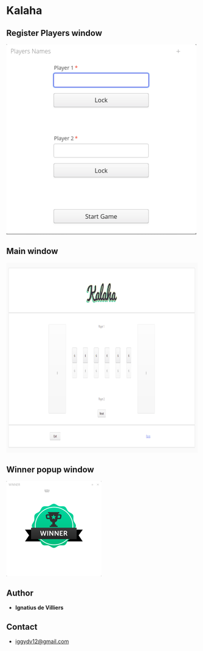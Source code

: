 # Kalaha

## Register Players window
<p align="left">
  <img width="500" height="500" src="https://github.com/iggydv/Kalaha/blob/v2/screenshots/player-screen.png">
</p>

## Main window
<p align="left">
  <img width="800" height="500" src="https://github.com/iggydv/Kalaha/blob/v2/screenshots/Kalaha-game.png">
</p>

## Winner popup window
<p align="left">
  <img width="250" height="250" src="https://github.com/iggydv/Kalaha/blob/v2/screenshots/winner.png">

</p>

## Author

* **Ignatius de Villiers**

## Contact
* iggydv12@gmail.com

